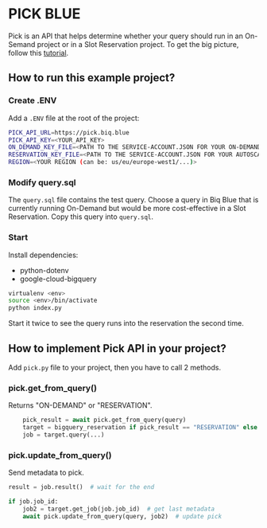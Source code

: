 # PICK BLUE

Pick is an API that helps determine whether your query should run in an On-Semand project or in a Slot Reservation project. To get the big picture, follow this [tutorial](http://biq.blue/blog/compute/how-to-implement-bigquery-autoscaling-reservation-in-10-minutes).

## How to run this example project?

### Create .ENV

Add a `.ENV` file at the root of the project:

```sh
PICK_API_URL=https://pick.biq.blue
PICK_API_KEY=<YOUR_API_KEY>
ON_DEMAND_KEY_FILE=<PATH TO THE SERVICE-ACCOUNT.JSON FOR YOUR ON-DEMAND PROJECT>
RESERVATION_KEY_FILE=<PATH TO THE SERVICE-ACCOUNT.JSON FOR YOUR AUTOSCALING PROJECT>
REGION=<YOUR REGION (can be: us/eu/europe-west1/...)>
```

### Modify query.sql

The `query.sql` file contains the test query. Choose a query in Biq Blue that is currently running On-Demand but would be more cost-effective in a Slot Reservation. Copy this query into `query.sql`.

### Start

Install dependencies:
- python-dotenv
- google-cloud-bigquery

```sh
virtualenv <env>
source <env>/bin/activate
python index.py
```

Start it twice to see the query runs into the reservation the second time.

## How to implement Pick API in your project?

Add `pick.py` file to your project, then you have to call 2 methods.

### pick.get_from_query()

Returns "ON-DEMAND" or "RESERVATION".

```py
    pick_result = await pick.get_from_query(query)
    target = bigquery_reservation if pick_result == "RESERVATION" else bigquery_on_demand
    job = target.query(...)
```

### pick.update_from_query()

Send metadata to pick.

```py
result = job.result()  # wait for the end

if job.job_id:
    job2 = target.get_job(job.job_id)  # get last metadata
    await pick.update_from_query(query, job2)  # update pick
```